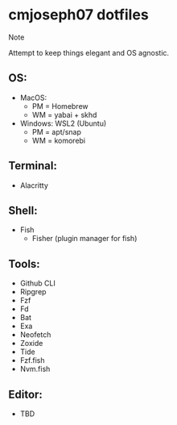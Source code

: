 # cmjoseph07 dotfiles

> [!NOTE]
> Attempt to keep things elegant and OS agnostic.

## OS:

  - MacOS: 
    - PM = Homebrew
    - WM = yabai + skhd
  - Windows: WSL2 (Ubuntu)
    - PM = apt/snap
    - WM = komorebi

## Terminal:

  - Alacritty

## Shell:

  - Fish
    - Fisher (plugin manager for fish)

## Tools:

  - Github CLI
  - Ripgrep
  - Fzf
  - Fd
  - Bat
  - Exa
  - Neofetch
  - Zoxide
  - Tide
  - Fzf.fish
  - Nvm.fish

## Editor:

  - TBD